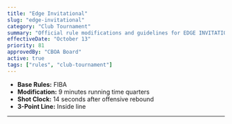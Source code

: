 ```yaml
---
title: "Edge Invitational"
slug: "edge-invitational"
category: "Club Tournament"
summary: "Official rule modifications and guidelines for EDGE INVITATIONAL"
effectiveDate: "October 13"
priority: 81
approvedBy: "CBOA Board"
active: true
tags: ["rules", "club-tournament"]
---
```



- **Base Rules:** FIBA
- **Modification:** 9 minutes running time quarters
- **Shot Clock:** 14 seconds after offensive rebound
- **3-Point Line:** Inside line

---